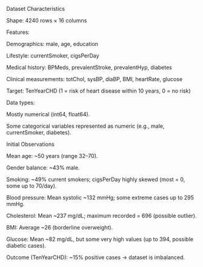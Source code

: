 Dataset Characteristics

Shape: 4240 rows × 16 columns

Features:

Demographics: male, age, education

Lifestyle: currentSmoker, cigsPerDay

Medical history: BPMeds, prevalentStroke, prevalentHyp, diabetes

Clinical measurements: totChol, sysBP, diaBP, BMI, heartRate, glucose

Target: TenYearCHD (1 = risk of heart disease within 10 years, 0 = no risk)

Data types:

Mostly numerical (int64, float64).

Some categorical variables represented as numeric (e.g., male, currentSmoker, diabetes).

Initial Observations

Mean age: ~50 years (range 32–70).

Gender balance: ~43% male.

Smoking: ~49% current smokers; cigsPerDay highly skewed (most = 0, some up to 70/day).

Blood pressure: Mean systolic ~132 mmHg; some extreme cases up to 295 mmHg.

Cholesterol: Mean ~237 mg/dL; maximum recorded = 696 (possible outlier).

BMI: Average ~26 (borderline overweight).

Glucose: Mean ~82 mg/dL, but some very high values (up to 394, possible diabetic cases).

Outcome (TenYearCHD): ~15% positive cases → dataset is imbalanced.